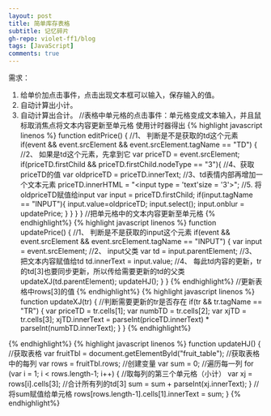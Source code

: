 ```yaml
---
layout: post
title: 简单库存表格
subtitle: 记忆碎片
gh-repo: violet-ff1/blog
tags: [JavaScript]
comments: true
---
```

需求：
1. 给单价加点击事件，点击出现文本框可以输入，保存输入的值。
2. 自动计算出小计。
3. 自动计算出合计。
//表格中单元格的点击事件：单元格变成文本输入，并且鼠标取消焦点将文本内容更新至单元格
使用计时器得出
{% highlight javascript linenos %}
 function editPrice() {
        //1、 判断是不是获取的td这个元素
        if(event && event.srcElement && event.srcElement.tagName == "TD") {
                //2、 如果是td这个元素，先拿到它
                var priceTD = event.srcElement;
            if(priceTD.firstChild && priceTD.firstChild.nodeType == "3"){
                //4、获取priceTD的值
                var oldpriceTD = priceTD.innerText;
                //3、td表情内部再增加一个文本元素
                priceTD.innerHTML = "<input type = 'text'size = '3'>";
                //5. 将oldpriceTD赋值给input
                var input = priceTD.firstChild;
                if(input.tagName == "INPUT"){
                    input.value=oldpriceTD;
                    input.select();
                    input.onblur = updatePrice;
                }
            }
        }
}
//把单元格中的文本内容更新至单元格
{% endhighlight%}
{% highlight javascript linenos %}
   function updatePrice() {
    //1、 判断是不是获取的input这个元素
    if(event && event.srcElement && event.srcElement.tagName == "INPUT") {
        var input = event.srcElement;
        //2、 input父类
        var td = input.parentElement;
        //3、 把文本内容赋值给td
        td.innerText = input.value;
        //4、 每此td内容的更新，tr的td[3]也要同步更新，所以传给需要更新的td的父类
        updateXJ(td.parentElement);
        updateHJ();
    }
}
{% endhighlight%}
//更新表格中rows[3]的值
{% endhighlight%}
{% highlight javascript linenos %}
 function updateXJ(tr) {
    //判断需要更新的tr是否存在
    if(tr && tr.tagName == "TR") {
        var priceTD = tr.cells[1];
        var numbTD = tr.cells[2];
        var xjTD = tr.cells[3];
        xjTD.innerText = parseInt(priceTD.innerText) * parseInt(numbTD.innerText);
    }
}
{% endhighlight%}

{% endhighlight%}
{% highlight javascript linenos %}
function updateHJ() {
        //获取表格
        var fruitTbl = document.getElementById("fruit_table");
        //获取表格中的每列
        var rows = fruitTbl.rows;
        //创建变量
        var sum = 0;
        //遍历每一列
        for (var i = 1; i < rows.length-1; i++) {
                //取每列的第三个单元格（小计）
                var xj = rows[i].cells[3];
                //合计所有列的td[3]
                sum = sum + parseInt(xj.innerText);
        }
        //将sum赋值给单元格
        rows[rows.length-1].cells[1].innerText = sum;
}
{% endhighlight%}
